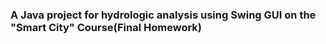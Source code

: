 ### A Java project for hydrologic analysis using Swing GUI on the "Smart City" Course(Final Homework)
